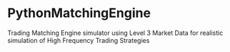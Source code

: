 # PythonMatchingEngine
Trading Matching Engine simulator using Level 3 Market Data for realistic simulation of High Frequency Trading Strategies
